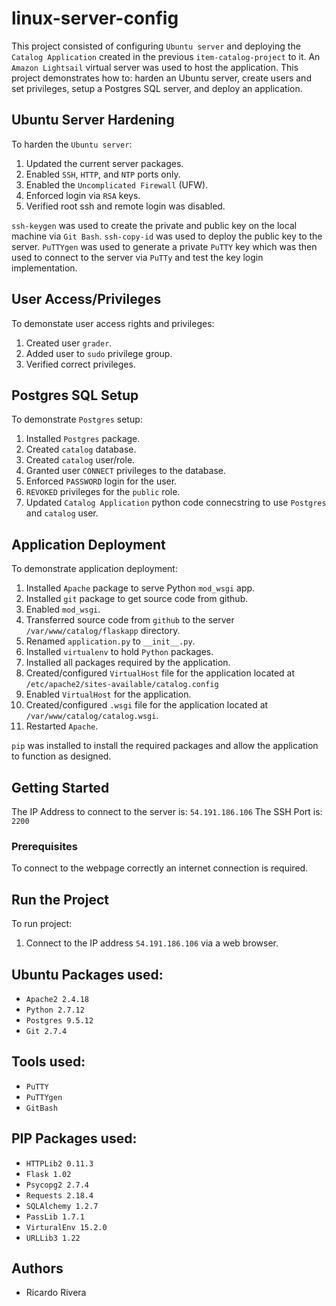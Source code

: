 # linux-server-config
This project consisted of configuring `Ubuntu server` and deploying the `Catalog Application` created in the previous `item-catalog-project` to it. An `Amazon Lightsail` virtual server was used to host the application. This project demonstrates how to: harden an Ubuntu server, create users and set privileges, setup a Postgres SQL server, and  deploy an application.

## Ubuntu Server Hardening
To harden the `Ubuntu server`:
1) Updated the current server packages.
2) Enabled `SSH`, `HTTP`, and `NTP` ports only.
3) Enabled the `Uncomplicated Firewall` (UFW).
4) Enforced login via `RSA` keys.
5) Verified root ssh and remote login was disabled.

`ssh-keygen` was used to create the private and public key on the local machine via `Git Bash`. `ssh-copy-id` was used to deploy the public key to the server. `PuTTYgen` was used to generate a private `PuTTY` key which was then used to connect to the server via `PuTTy` and test the key login implementation.

## User Access/Privileges
To demonstate user access rights and privileges:
1) Created user `grader`.
2) Added user to `sudo` privilege group.
3) Verified correct privileges.

## Postgres SQL Setup
To demonstrate `Postgres` setup:
1) Installed `Postgres` package.
1) Created `catalog` database.
2) Created `catalog` user/role.
3) Granted user `CONNECT` privileges to the database.
4) Enforced `PASSWORD` login for the user.
5) `REVOKED` privileges for the `public` role.
6) Updated `Catalog Application` python code connecstring to use `Postgres` and `catalog` user.

## Application Deployment
To demonstrate application deployment:
1) Installed `Apache` package to serve Python `mod_wsgi` app.
2) Installed `git` package to get source code from github.
3) Enabled `mod_wsgi`.
4) Transferred source code from `github` to the server `/var/www/catalog/flaskapp` directory.
5) Renamed `application.py` to `__init__.py`.
6) Installed `virtualenv` to hold  `Python` packages.
7) Installed all packages required by the application.
8) Created/configured `VirtualHost` file for the application located at `/etc/apache2/sites-available/catalog.config`
9) Enabled `VirtualHost` for the application.
9) Created/configured `.wsgi` file for the application located at `/var/www/catalog/catalog.wsgi`.
10) Restarted `Apache`.

`pip` was installed to install the required packages and allow the application to function as designed.

## Getting Started
The IP Address to connect to the server is: `54.191.186.106`
The SSH Port is: `2200`

### Prerequisites
To connect to the webpage correctly an internet connection is required.

## Run the Project
To run project:
1) Connect to the IP address `54.191.186.106` via a web browser.

## Ubuntu Packages used:
* `Apache2 2.4.18`
* `Python 2.7.12`
* `Postgres 9.5.12`
* `Git 2.7.4`

## Tools used:
* `PuTTY`
* `PuTTYgen`
* `GitBash`

## PIP Packages used:
* `HTTPLib2 0.11.3`
* `Flask 1.02`
* `Psycopg2 2.7.4`
* `Requests 2.18.4`
* `SQLAlchemy 1.2.7`
* `PassLib 1.7.1`
* `VirturalEnv 15.2.0`
* `URLLib3 1.22`

## Authors
* Ricardo Rivera